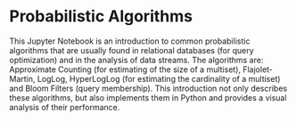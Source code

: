 # Probabilistic Algorithms

This Jupyter Notebook is an introduction to common probabilistic algorithms that are usually found in relational databases (for query optimization) and in the analysis of data streams. The algorithms are: Approximate Counting (for estimating of the size of a multiset), Flajolet-Martin, LogLog, HyperLogLog (for estimating the cardinality of a multiset) and Bloom Filters (query membership).
This introduction not only describes these algorithms, but also implements them in Python and provides a visual analysis of their performance.
